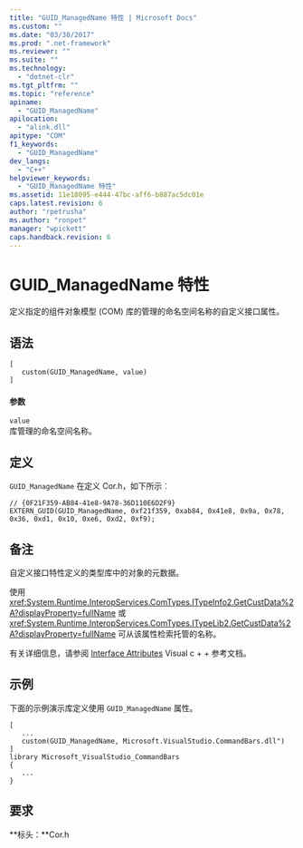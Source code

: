 ```yaml
---
title: "GUID_ManagedName 特性 | Microsoft Docs"
ms.custom: ""
ms.date: "03/30/2017"
ms.prod: ".net-framework"
ms.reviewer: ""
ms.suite: ""
ms.technology: 
  - "dotnet-clr"
ms.tgt_pltfrm: ""
ms.topic: "reference"
apiname: 
  - "GUID_ManagedName"
apilocation: 
  - "alink.dll"
apitype: "COM"
f1_keywords: 
  - "GUID_ManagedName"
dev_langs: 
  - "C++"
helpviewer_keywords: 
  - "GUID_ManagedName 特性"
ms.assetid: 11e18095-e444-47bc-aff6-b887ac5dc01e
caps.latest.revision: 6
author: "rpetrusha"
ms.author: "ronpet"
manager: "wpickett"
caps.handback.revision: 6
---
```

# GUID_ManagedName 特性
定义指定的组件对象模型 \(COM\) 库的管理的命名空间名称的自定义接口属性。  
  
## 语法  
  
```  
[  
   custom(GUID_ManagedName, value)  
]  
```  
  
#### 参数  
 `value`  
 库管理的命名空间名称。  
  
## 定义  
 `GUID_ManagedName` 在定义 Cor.h，如下所示︰  
  
```  
// {0F21F359-AB84-41e8-9A78-36D110E6D2F9}  
EXTERN_GUID(GUID_ManagedName, 0xf21f359, 0xab84, 0x41e8, 0x9a, 0x78, 0x36, 0xd1, 0x10, 0xe6, 0xd2, 0xf9);  
```  
  
## 备注  
 自定义接口特性定义的类型库中的对象的元数据。  
  
 使用 <xref:System.Runtime.InteropServices.ComTypes.ITypeInfo2.GetCustData%2A?displayProperty=fullName> 或 <xref:System.Runtime.InteropServices.ComTypes.ITypeLib2.GetCustData%2A?displayProperty=fullName> 可从该属性检索托管的名称。  
  
 有关详细信息，请参阅 [Interface Attributes](../Topic/Interface%20Attributes.md) Visual c \+ \+ 参考文档。  
  
## 示例  
 下面的示例演示库定义使用 `GUID_ManagedName` 属性。  
  
```  
[  
   ...  
   custom(GUID_ManagedName, Microsoft.VisualStudio.CommandBars.dll")  
]  
library Microsoft_VisualStudio_CommandBars  
{  
   ...  
}  
```  
  
## 要求  
 **标头：**Cor.h